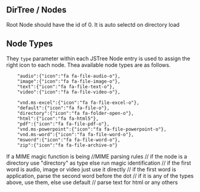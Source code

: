 DirTree / Nodes
---------------
Root Node should have the id of 0. It is auto selectd on directory load

Node Types
----------
They `type` parameter within each JSTree Node entry is used to assign the right icon to each node. Thea available node types are as follows.
```
    "audio":{"icon":"fa fa-file-audio-o"},
    "image":{"icon":"fa fa-file-image-o"},
    "text":{"icon":"fa fa-file-text-o"},
    "video":{"icon":"fa fa-file-video-o"},

    "vnd.ms-excel":{"icon":"fa fa-file-excel-o"},
    "default":{"icon":"fa fa-file-o"},
    "directory":{"icon":"fa fa-folder-open-o"},
    "html":{"icon":"fa fa-html5"},
    "pdf":{"icon":"fa fa-file-pdf-o"},
    "vnd.ms-powerpoint":{"icon":"fa fa-file-powerpoint-o"},
    "vnd.ms-word":{"icon":"fa fa-file-word-o"},
    "msword":{"icon":"fa fa-file-word-o"},
    "zip":{"icon":"fa fa-file-archive-o"}
```

If a MIME magic function is being 
        //MIME parsing rules 
        // if the node is a directory use "directory" as type else run magic identification
        // if the first word is audio, image or video just use it directly
        // if the first word is application, parse the second word before the dot
        // if it is any of the types above, use them, else use default
        // parse text for html or any others         
